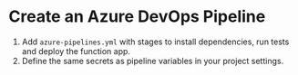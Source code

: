 # Create an Azure DevOps Pipeline

1. Add `azure-pipelines.yml` with stages to install dependencies, run tests and deploy the function app.
2. Define the same secrets as pipeline variables in your project settings.
